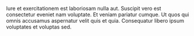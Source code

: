 Iure et exercitationem est laboriosam nulla aut. Suscipit vero est consectetur eveniet nam voluptate. Et veniam pariatur cumque. Ut quos qui omnis accusamus aspernatur velit quis et quia. Consequatur libero ipsum voluptates et voluptas sed.
